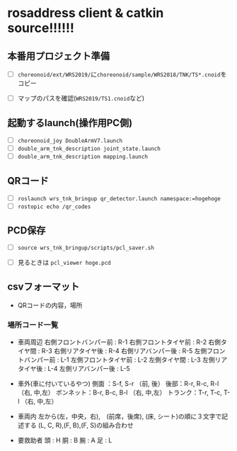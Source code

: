 # rosaddress client & catkin source!!!!!!
## 本番用プロジェクト準備
- [ ] `choreonoid/ext/WRS2019/`に`choreonoid/sample/WRS2018/TNK/TS*.cnoid`をコピー
- [ ] マップのパスを確認(`WRS2019/TS1.cnoid`など)


## 起動するlaunch(操作用PC側)
- [ ] `choreonoid_joy DoubleArmV7.launch`
- [ ] `double_arm_tnk_description joint_state.launch`
- [ ] `double_arm_tnk_description mapping.launch`

## QRコード
- [ ] `roslaunch wrs_tnk_bringup qr_detector.launch namespace:=hogehoge`
- [ ] `rostopic echo /qr_codes`

## PCD保存
- [ ] `source wrs_tnk_bringup/scripts/pcl_saver.sh`
- [ ] 見るときは `pcl_viewer hoge.pcd`


## csvフォーマット
- QRコードの内容，場所

### 場所コード一覧
- 車両周辺
右側フロントバンパー前 : R-1
右側フロントタイヤ前 : R-2
右側タイヤ間 : R-3
右側リアタイヤ後 : R-4
右側リアバンパー後 : R-5
左側フロントバンパー前 : L-1
左側フロントタイヤ前 : L-2
左側タイヤ間 : L-3
左側リアタイヤ後 : L-4
左側リアバンパー後 : L-5

- 車外(車に付いているやつ)
側面 ：S-f,  S-r  （前, 後）
後部：R-r, R-c, R-l（右, 中,左）
ボンネット：B-r, B-c, B-l （右, 中,左） 
トランク：T-r, T-c, T-l    （右, 中,左）

- 車両内
左から(左，中央，右),　(前席，後席), (床, シート)の順に３文字で記述する
(L, C, R),(F, B),(F, S)の組み合わせ

- 要救助者
頭 : H
胴 : B
腕 : A
足 : L
